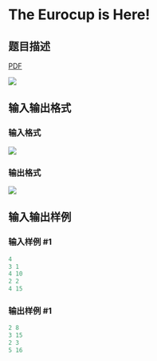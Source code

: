 # The Eurocup is Here!

## 题目描述

[problemUrl]: https://uva.onlinejudge.org/index.php?option=com_onlinejudge&Itemid=8&category=18&page=show_problem&problem=1607

[PDF](https://uva.onlinejudge.org/external/106/p10666.pdf)

![](https://cdn.luogu.com.cn/upload/vjudge_pic/UVA10666/0a661479193b1144fe56d765815d957b99c83392.png)

## 输入输出格式

### 输入格式

![](https://cdn.luogu.com.cn/upload/vjudge_pic/UVA10666/d65eeb33b85f5bd85141da961b3a5a665b5749ed.png)

### 输出格式

![](https://cdn.luogu.com.cn/upload/vjudge_pic/UVA10666/33232793fdf6506a338adbfbe32d376b4907cd6b.png)

## 输入输出样例

### 输入样例 #1

```cpp
4
3 1
4 10
2 2
4 15
```


### 输出样例 #1

```cpp
2 8
3 15
2 3
5 16
```


